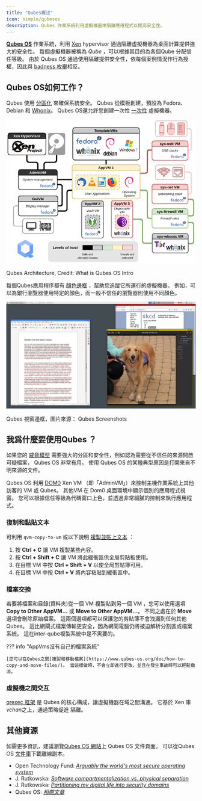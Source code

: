```yaml
---
title: "Qubes概述"
icon: simple/qubesos
description: Qubes 作業系統利用虛擬機器來隔離應用程式以提高安全性。
---
```


[**Qubes OS**](../desktop.md#qubes-os) 作業系統，利用 [Xen](https://en.wikipedia.org/wiki/Xen) hypervisor 通過隔離虛擬機器為桌面計算提供強大的安全性。 每個虛擬機器被稱為 *Qube* ，可以根據其目的為各個Qube 分配信任等級。 由於 Qubes OS 通過使用隔離提供安全性，依每個案例情況作行為授權，因此與 [ badness 枚舉](https://www.ranum.com/security/computer_security/editorials/dumb/)相反。

## Qubes OS如何工作？

Qubes 使用 [分區化](https://www.qubes-os.org/intro/) 來確保系統安全。 Qubes 從模板創建，預設為 Fedora、Debian 和 [Whonix](../desktop.md#whonix)。 Qubes OS還允許您創建一次性 [一次性](https://www.qubes-os.org/doc/how-to-use-disposables/) 虛擬機器。

![Qubes架構](../assets/img/qubes/qubes-trust-level-architecture.png)
<figcaption>Qubes Architecture, Credit: What is Qubes OS Intro</figcaption>

每個Qubes應用程序都有 [顏色邊框](https://www.qubes-os.org/screenshots/) ，幫助您追蹤它所運行的虛擬機器。 例如，可以為銀行瀏覽器使用特定的顏色，而一般不信任的瀏覽器則使用不同顏色。

![顏色邊框](../assets/img/qubes/r4.0-xfce-three-domains-at-work.png)
<figcaption>Qubes 視窗邊框，圖片來源： Qubes Screenshots</figcaption>

## 我爲什麼要使用Qubes ？

如果您的 [威脅模型](../basics/threat-modeling.md) 需要強大的分區和安全性，例如認為需要從不信任的來源開啟可疑檔案， Qubes OS 非常有用。 使用 Qubes OS 的某種典型原因是打開來自不明來源的文件。

Qubes OS 利用 [DOM0](https://wiki.xenproject.org/wiki/Dom0) Xen VM （即「AdminVM」）來控制主機作業系統上其他訪客的 VM 或 Qubes。 其他VM 在 Dom0 桌面環境中顯示個別的應用程式視窗。 您可以根據信任等級為代碼窗口上色，並透過非常細膩的控制來執行應用程式。

### 復制和黏貼文本

可利用 `qvm-copy-to-vm` 或以下說明 [複製並貼上文本](https://www.qubes-os.org/doc/how-to-copy-and-paste-text/) ：

1. 按 **Ctrl + C**  讓 VM 複製某些內容。
2. 按 **Ctrl + Shift + C** 讓 VM 將此緩衝區供全局剪貼板使用。
3. 在目標 VM 中按 **Ctrl + Shift + V** 以使全局剪貼簿可用。
4. 在目標 VM 中按 **Ctrl + V** 將內容粘貼到緩衝區中。

### 檔案交換

若要將檔案和目錄(資料夾)從一個 VM 複製貼到另一個 VM ，您可以使用選項 **Copy to Other AppVM...** 或 **Move to Other AppVM...**。 不同之處在於 **Move** 選項會刪除原始檔案。 這兩個選項都可以保護您的剪貼簿不會洩漏到任何其他 Qubes。 這比網閘式檔案傳輸更安全，因為網閘電腦仍將被迫解析分割區或檔案系統。 這在inter-qube複製系統中是不需要的。

??? info "AppVms沒有自己的檔案系統"

    [您可以在Qubes之間[複製和移動檔案](https://www.qubes-os.org/doc/how-to-copy-and-move-files/)。 當這樣做時，不會立即進行更改，並且在發生事故時可以輕鬆撤消。

### 虛擬機之間交互

[qrexec 框架](https://www.qubes-os.org/doc/qrexec/) 是 Qubes 的核心構成，讓虛擬機器在域之間溝通。 它基於 Xen 庫 *vchan*之上，通過策略</a>促進
隔離。</p> 



## 其他資源

如需更多資訊，建議瀏覽[Qubes OS 網站](https://www.qubes-os.org/doc/)上 Qubes OS 文件頁面。 可以從Qubes OS [文件庫](https://github.com/QubesOS/qubes-doc)下載離線副本。

- Open Technology Fund: [*Arguably the world's most secure operating system*](https://www.opentech.fund/news/qubes-os-arguably-the-worlds-most-secure-operating-system-motherboard/)
- J. Rutkowska: [*Software compartmentalization vs. physical separation*](https://invisiblethingslab.com/resources/2014/Software_compartmentalization_vs_physical_separation.pdf)
- J. Rutkowska: [*Partitioning my digital life into security domains*](https://blog.invisiblethings.org/2011/03/13/partitioning-my-digital-life-into.html)
- Qubes OS: [*相關文章*](https://www.qubes-os.org/news/categories/#articles)
